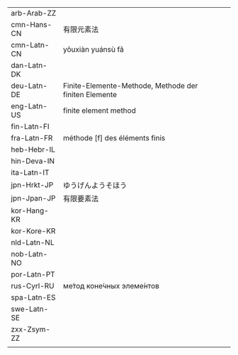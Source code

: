 | | | |
|-|-|-|
| arb-Arab-ZZ |  |  |
| cmn-Hans-CN | 有限元素法 |  |
| cmn-Latn-CN | yǒuxiàn yuánsù fǎ |  |
| dan-Latn-DK |  |  |
| deu-Latn-DE | Finite-Elemente-Methode, Methode der finiten Elemente |  |
| eng-Latn-US | finite element method |  |
| fin-Latn-FI |  |  |
| fra-Latn-FR | méthode [f] des éléments finis |  |
| heb-Hebr-IL |  |  |
| hin-Deva-IN |  |  |
| ita-Latn-IT |  |  |
| jpn-Hrkt-JP | ゆうげんようそほう |  |
| jpn-Jpan-JP | 有限要素法 |  |
| kor-Hang-KR |  |  |
| kor-Kore-KR |  |  |
| nld-Latn-NL |  |  |
| nob-Latn-NO |  |  |
| por-Latn-PT |  |  |
| rus-Cyrl-RU | ме́тод коне́чных элеме́нтов |  |
| spa-Latn-ES |  |  |
| swe-Latn-SE |  |  |
| zxx-Zsym-ZZ |  |  |
|  |  |  |
